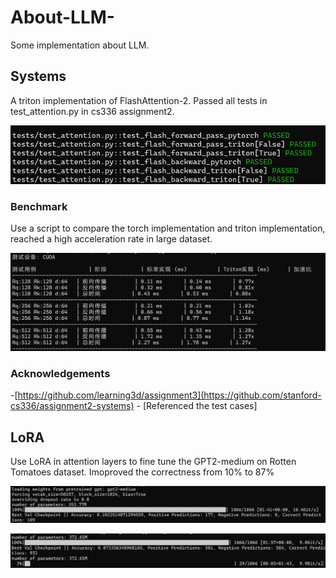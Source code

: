 # About-LLM-
Some implementation about LLM.
## Systems
A triton implementation of FlashAttention-2. Passed all tests in test_attention.py in cs336 assignment2.

![tests](./systems/tests.png)

### Benchmark
Use a script to compare the torch implementation and triton implementation, reached a high acceleration rate in large dataset.

![banchmark](./systems/benchmark.png)

### Acknowledgements
-[https://github.com/learning3d/assignment3](https://github.com/stanford-cs336/assignment2-systems) - [Referenced the test cases]

## LoRA
Use LoRA in attention layers to fine tune the GPT2-medium on Rotten Tomatoes dataset. Imoproved the correctness from 10% to 87%

![original](./LoRA/original.png)

![fine](./LoRA/fine.png)


